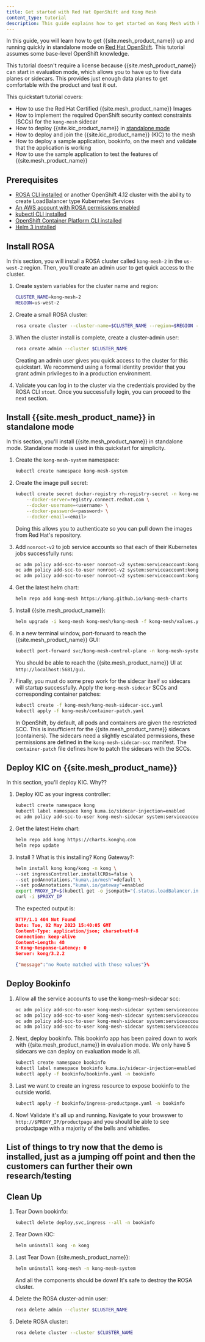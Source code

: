 ```yaml
---
title: Get started with Red Hat OpenShift and Kong Mesh
content_type: tutorial
description: This guide explains how to get started on Kong Mesh with Red Hat OpenShift.
---
```


In this guide, you will learn how to get {{site.mesh_product_name}} up and running quickly in standalone mode on [Red Hat OpenShift](https://www.redhat.com/technologies/cloud-computing/openshift). This tutorial assumes some base-level OpenShift knowledge.

This tutorial doesn't require a license because {{site.mesh_product_name}} can start in evaluation mode, which allows you to have up to five data planes or sidecars. This provides just enough data planes to get comfortable with the product and test it out.

This quickstart tutorial covers:

* How to use the Red Hat Certified {{site.mesh_product_name}} Images
* How to implement the required OpenShift security context constraints (SCCs) for the `kong-mesh` sidecar
* How to deploy {{site.kic_product_name}} in [standalone mode](/mesh/{{page.kong_version}}/production/deployment/stand-alone/)
* How to deploy and join the {{site.kic_product_name}} (KIC) to the mesh
* How to deploy a sample application, bookinfo, on the mesh and validate that the application is working
* How to use the sample application to test the features of {{site.mesh_product_name}}

## Prerequisites
* [ROSA CLI installed](https://docs.openshift.com/rosa/rosa_install_access_delete_clusters/rosa_getting_started_iam/rosa-installing-rosa.html) or another OpenShift 4.12 cluster with the ability to create LoadBalancer type Kubernetes Services
* [An AWS account with ROSA permissions enabled](https://docs.aws.amazon.com/ROSA/latest/userguide/security-iam-awsmanpol.html)
* [kubectl CLI installed](https://kubernetes.io/docs/tasks/tools/)
* [OpenShift Container Platform CLI installed](https://docs.openshift.com/container-platform/latest/cli_reference/openshift_cli/getting-started-cli.html)
* [Helm 3 installed](https://helm.sh/docs/intro/install/)

## Install ROSA

In this section, you will install a ROSA cluster called `kong-mesh-2` in the `us-west-2` region. Then, you'll create an admin user to get quick access to the cluster. 

1. Create system variables for the cluster name and region:
    ```bash
    CLUSTER_NAME=kong-mesh-2
    REGION=us-west-2
    ```

1. Create a small ROSA cluster:
    ```bash
    rosa create cluster --cluster-name=$CLUSTER_NAME --region=$REGION --multi-az=false --version 4.12.13
    ```

1. When the cluster install is complete, create a cluster-admin user:
    ```bash
    rosa create admin --cluster $CLUSTER_NAME
    ```
    Creating an admin user gives you quick access to the cluster for this quickstart. We recommend using a formal identity provider that you grant admin privileges to in a production environment.

1. Validate you can log in to the cluster via the credentials provided by the ROSA CLI `stout`. Once you successfully login, you can proceed to the next section.

## Install {{site.mesh_product_name}} in standalone mode

In this section, you'll install {{site.mesh_product_name}} in standalone mode. Standalone mode is used in this quickstart for simplicity. 

1. Create the `kong-mesh-system` namespace:
    ```bash
    kubectl create namespace kong-mesh-system
    ```

1. Create the image pull secret:
    ```bash
    kubectl create secret docker-registry rh-registry-secret -n kong-mesh-system \
        --docker-server=registry.connect.redhat.com \
        --docker-username=<username> \
        --docker-password=<password> \
        --docker-email=<email>
    ```

    Doing this allows you to authenticate so you can pull down the images from Red Hat's repository.

1. Add `nonroot-v2` to job service accounts so that each of their Kubernetes jobs successfully runs:
    ```bash
    oc adm policy add-scc-to-user nonroot-v2 system:serviceaccount:kong-mesh-system:kong-mesh-install-crds
    oc adm policy add-scc-to-user nonroot-v2 system:serviceaccount:kong-mesh-system:kong-mesh-patch-ns-job 
    oc adm policy add-scc-to-user nonroot-v2 system:serviceaccount:kong-mesh-system:kong-mesh-pre-delete-job
    ```

1. Get the latest helm chart:
    ```bash
    helm repo add kong-mesh https://kong.github.io/kong-mesh-charts
    ```

1. Install {{site.mesh_product_name}}:
    ```bash
    helm upgrade -i kong-mesh kong-mesh/kong-mesh -f kong-mesh/values.yaml -n kong-mesh-system
    ```

1. In a new terminal window, port-forward to reach the {{site.mesh_product_name}} GUI:
    ```bash
    kubectl port-forward svc/kong-mesh-control-plane -n kong-mesh-system 5681:5681
    ```

    You should be able to reach the {{site.mesh_product_name}} UI at `http://localhost:5681/gui`.


1. Finally, you must do some prep work for the sidecar itself so sidecars will startup successfully. Apply the `kong-mesh-sidecar` SCCs and corresponding container patches:
    ```bash
    kubectl create -f kong-mesh/kong-mesh-sidecar-scc.yaml
    kubectl apply -f kong-mesh/container-patch.yaml 
    ```

    In OpenShift, by default, all pods and containers are given the restricted SCC. This is insufficient for the {{site.mesh_product_name}} sidecars (containers). The sidecars need a slightly escalated permissions, these permissions are defined in the `kong-mesh-sidecar-scc` manifest. The `container-patch` file defines how to patch the sidecars with the SCCs.

## Deploy KIC on {{site.mesh_product_name}}

In this section, you'll deploy KIC. Why??

1. Deploy KIC as your ingress controller:
    ```bash
    kubectl create namespace kong 
    kubectl label namespace kong kuma.io/sidecar-injection=enabled
    oc adm policy add-scc-to-user kong-mesh-sidecar system:serviceaccount:kong:kong-kong
    ```

1. Get the latest Helm chart:
    ```bash
    helm repo add kong https://charts.konghq.com
    helm repo update
    ```

1. Install ? What is this installing? Kong Gateway?:
    ```bash
    helm install kong kong/kong -n kong \
    --set ingressController.installCRDs=false \
    --set podAnnotations."kuma\.io/mesh"=default \
    --set podAnnotations."kuma\.io/gateway"=enabled
    export PROXY_IP=$(kubectl get -o jsonpath="{.status.loadBalancer.ingress[0].hostname}" service -n kong kong-kong-proxy)
    curl -i $PROXY_IP
    ```

    The expected output is:
    ```json
    HTTP/1.1 404 Not Found
    Date: Tue, 02 May 2023 15:40:05 GMT
    Content-Type: application/json; charset=utf-8
    Connection: keep-alive
    Content-Length: 48
    X-Kong-Response-Latency: 0
    Server: kong/3.2.2

    {"message":"no Route matched with those values"}%
    ```

## Deploy Bookinfo

1. Allow all the service accounts to use the kong-mesh-sidecar scc:
    ```bash
    oc adm policy add-scc-to-user kong-mesh-sidecar system:serviceaccount:bookinfo:bookinfo-details
    oc adm policy add-scc-to-user kong-mesh-sidecar system:serviceaccount:bookinfo:bookinfo-productpage
    oc adm policy add-scc-to-user kong-mesh-sidecar system:serviceaccount:bookinfo:bookinfo-ratings
    oc adm policy add-scc-to-user kong-mesh-sidecar system:serviceaccount:bookinfo:bookinfo-reviews
    ```

1. Next, deploy bookinfo. This bookinfo app has been paired down to work with {{site.mesh_product_name}} in evaluation mode. We only have 5 sidecars we can deploy on evaluation mode is all.
    ```bash
    kubectl create namespace bookinfo
    kubectl label namespace bookinfo kuma.io/sidecar-injection=enabled
    kubectl apply -f bookinfo/bookinfo.yaml -n bookinfo
    ```

1. Last we want to create an ingress resource to expose bookinfo to the outside world.
    ```bash
    kubectl apply -f bookinfo/ingress-productpage.yaml -n bookinfo
    ```

1. Now! Validate it's all up and running. Navigate to your browswer to `http://$PROXY_IP/productpage` and you should be able to see productpage with a majority of the bells and whistles.

## List of things to try now that the demo is installed, just as a jumping off point and then the customers can further their own research/testing

## Clean Up 

1. Tear Down bookinfo:
    ```bash
    kubectl delete deploy,svc,ingress --all -n bookinfo
    ```

1. Tear Down KIC:
    ```bash
    helm uninstall kong -n kong
    ```

1. Last Tear Down {{site.mesh_product_name}}:
    ```bash
    helm uninstall kong-mesh -n kong-mesh-system
    ```
    And all the components should be down! It's safe to destroy the ROSA cluster.

1. Delete the ROSA cluster-admin user:
    ```bash
    rosa delete admin --cluster $CLUSTER_NAME
    ```

1. Delete ROSA cluster:
    ```bash
    rosa delete cluster --cluster $CLUSTER_NAME
    ```



